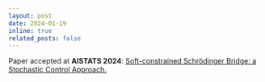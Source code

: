 ```yaml
---
layout: post
date: 2024-01-19
inline: true
related_posts: false
---
```


Paper accepted at **AISTATS 2024**: [Soft-constrained Schrödinger Bridge: a Stochastic Control Approach.](https://proceedings.mlr.press/v238/garg24a.html)
